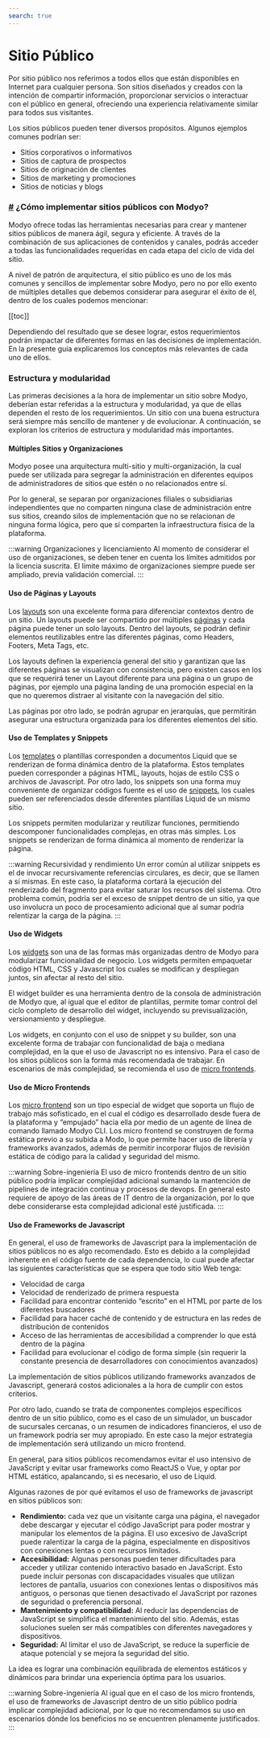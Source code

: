 ```yaml
---
search: true
---
```


# Sitio Público
Por sitio público nos referimos a todos ellos que están disponibles en Internet para cualquier persona. Son sitios diseñados y creados con la intención de compartir información, proporcionar servicios o interactuar con el público en general, ofreciendo una experiencia relativamente similar para todos sus visitantes.

Los sitios públicos pueden tener diversos propósitos. Algunos ejemplos comunes podrían ser:
- Sitios corporativos o informativos
- Sitios de captura de prospectos
- Sitios de originación de clientes
- Sitios de marketing y promociones
- Sitios de noticias y blogs

<!-- Hack to avoid this title to be displayed in the TOC element -->
<h3><a href="#¿como-implementar-sitios-publicos-con-modyo" class="header-anchor">#</a> ¿Cómo implementar sitios públicos con Modyo?</h3>

Modyo ofrece todas las herramientas necesarias para crear y mantener sitios públicos de manera ágil, segura y eficiente. A través de la combinación de sus aplicaciones de contenidos y canales, podrás acceder a todas las funcionalidades requeridas en cada etapa del ciclo de vida del sitio.

A nivel de patrón de arquitectura, el sitio público es uno de los más comunes y sencillos de implementar sobre Modyo, pero no por ello exento de múltiples detalles que debemos considerar para asegurar el éxito de él, dentro de los cuales podemos mencionar:

[[toc]]

Dependiendo del resultado que se desee lograr, estos requerimientos podrán impactar de diferentes formas en las decisiones de implementación. En la presente guía explicaremos los conceptos más relevantes de cada uno de ellos.

### Estructura y modularidad
Las primeras decisiones a la hora de implementar un sitio sobre Modyo, deberían estar referidas a la estructura y modularidad, ya que de ellas dependen el resto de los requerimientos. Un sitio con una buena estructura será siempre más sencillo de mantener y de evolucionar. A continuación, se exploran los criterios de estructura y modularidad más importantes.

#### Múltiples Sitios y Organizaciones
Modyo posee una arquitectura multi-sitio y multi-organización, la cual puede ser utilizada para segregar la administración en diferentes equipos de administradores de sitios que estén o no relacionados entre sí.

Por lo general, se separan por organizaciones filiales o subsidiarias independientes que no comparten ninguna clase de administración entre sus sitios, creando silos de implementación que no se relacionan de ninguna forma lógica, pero que sí comparten la infraestructura física de la plataforma.

:::warning Organizaciones y licenciamiento
Al momento de considerar el uso de organizaciones, se deben tener en cuenta los límites admitidos por la licencia suscrita. El límite máximo de organizaciones siempre puede ser ampliado, previa validación comercial.
:::


#### Uso de Páginas y Layouts
Los [layouts](/es/platform/channels/templates.md#layouts) son una excelente forma para diferenciar contextos dentro de un sitio. Un layouts puede ser compartido por múltiples [páginas](/es/platform/channels/pages) y cada página puede tener un solo layouts. Dentro del layouts, se podrán definir elementos reutilizables entre las diferentes páginas, como Headers, Footers, Meta Tags, etc. 

Los layouts definen la experiencia general del sitio y garantizan que las diferentes páginas se visualizan con consistencia, pero existen casos en los que se requerirá tener un Layout diferente para una página o un grupo de páginas, por ejemplo una página landing de una promoción especial en la que no queremos distraer al visitante con la navegación del sitio.

Las páginas por otro lado, se podrán agrupar en jerarquías, que permitirán asegurar una estructura organizada para los diferentes elementos del sitio.


#### Uso de Templates y Snippets
Los [templates](/es/platform/channels/templates) o plantillas corresponden a documentos Liquid que se renderizan de forma dinámica dentro de la plataforma. Estos templates pueden corresponder a páginas HTML, layouts, hojas de estilo CSS o archivos de Javascript.
Por otro lado, los snippets son una forma muy conveniente de organizar códigos fuente es el uso de [snippets](/es/platform/channels/templates.md#snippets), los cuales pueden ser referenciados desde diferentes plantillas Liquid de un mismo sitio. 

Los snippets permiten modularizar y reutilizar funciones, permitiendo descomponer funcionalidades complejas, en otras más simples. Los snippets se renderizan de forma dinámica al momento de renderizar la página.

:::warning Recursividad y rendimiento
Un error común al utilizar snippets es el de invocar recursivamente referencias circulares, es decir, que se llamen a sí mismas. En este caso, la plataforma cortará la ejecución del renderizado del fragmento para evitar saturar los recursos del sistema. Otro problema común, podría ser el exceso de snippet dentro de un sitio, ya que uso involucra un poco de procesamiento adicional que al sumar podría relentizar la carga de la página.
:::

#### Uso de Widgets
Los [widgets](/es/platform/channels/widgets) son una de las formas más organizadas dentro de Modyo para modularizar funcionalidad de negocio. Los widgets permiten empaquetar código HTML, CSS y Javascript los cuales se modifican y despliegan juntos, sin afectar al resto del sitio.

El widget builder es una herramienta dentro de la consola de administración de Modyo que, al igual que el editor de plantillas, permite tomar control del ciclo completo de desarrollo del widget, incluyendo su previsualización, versionamiento y despliegue.

Los widgets, en conjunto con el uso de snippet y su builder, son una excelente forma de trabajar con funcionalidad de baja o mediana complejidad, en la que el uso de Javascript no es intensivo. Para el caso de los sitios públicos son la forma más recomendada de trabajar. En escenarios de más complejidad, se recomienda el uso de [micro frontends](/es/architecture/patterns/micro-frontend).

#### Uso de Micro Frontends
Los [micro frontend](/es/architecture/patterns/micro-frontend) son un tipo especial de widget que soporta un flujo de trabajo más sofisticado, en el cual el código es desarrollado desde fuera de la plataforma y “empujado” hacia ella por medio de un agente de línea de comando llamado Modyo CLI. Los micro frontend se construyen de forma estática previo a su subida a Modo, lo que permite hacer uso de librería y frameworks avanzados, además de permitir incorporar flujos de revisión estática de código para la calidad y seguridad del mismo.

:::warning Sobre-ingeniería
El uso de micro frontends dentro de un sitio público podría implicar complejidad adicional sumando la mantención de pipelines de integración continua y procesos de devops. En general esto requiere de apoyo de las áreas de IT dentro de la organización, por lo que debe considerarse esta complejidad adicional esté justificada.
:::

#### Uso de Frameworks de Javascript
En general, el uso de frameworks de Javascript para la implementación de sitios públicos no es algo recomendado. Esto es debido a la complejidad inherente en el código fuente de cada dependencia, lo cual puede afectar las siguientes características que se espera que todo sitio Web tenga:
- Velocidad de carga
- Velocidad de renderizado de primera respuesta
- Facilidad para encontrar contenido “escrito” en el HTML por parte de los diferentes buscadores
- Facilidad para hacer caché de contenido y de estructura en las redes de distribución de contenidos
- Acceso de las herramientas de accesibilidad a comprender lo que está dentro de la página
- Facilidad para evolucionar el código de forma simple (sin requerir la constante presencia de desarrolladores con conocimientos avanzados)

La implementación de sitios públicos utilizando frameworks avanzados de Javascript, generará costos adicionales a la hora de cumplir con estos criterios.

Por otro lado, cuando se trata de componentes complejos específicos dentro de un sitio público, como es el caso de un simulador, un buscador de sucursales cercanas, o un resumen de indicadores financieros, el uso de un framework podría ser muy apropiado. En este caso la mejor estrategia de implementación será utilizando un micro frontend.

En general, para sitios públicos recomendamos evitar el uso intensivo de JavaScript y evitar usar frameworks como ReactJS o Vue, y optar por HTML estático, apalancando, si es necesario, el uso de Liquid.

Algunas razones de por qué evitamos el uso de frameworks de javascript en sitios públicos son:
- **Rendimiento:** cada vez que un visitante carga una página, el navegador debe descargar y ejecutar el código JavaScript para poder mostrar y manipular los elementos de la página. El uso excesivo de JavaScript puede ralentizar la carga de la página, especialmente en dispositivos con conexiones lentas o con recursos limitados.
- **Accesibilidad:** Algunas personas pueden tener dificultades para acceder y utilizar contenido interactivo basado en JavaScript. Esto puede incluir personas con discapacidades visuales que utilizan lectores de pantalla, usuarios con conexiones lentas o dispositivos más antiguos, o personas que tienen desactivado el JavaScript por razones de seguridad o preferencia personal.
- **Mantenimiento y compatibilidad:** Al reducir las dependencias de JavaScript se simplifica el mantenimiento del sitio. Además, estas soluciones suelen ser más compatibles con diferentes navegadores y dispositivos.
- **Seguridad:** Al limitar el uso de JavaScript, se reduce la superficie de ataque potencial y se mejora la seguridad del sitio.

La idea es lograr una combinación equilibrada de elementos estáticos y dinámicos para brindar una experiencia óptima para los usuarios. 

:::warning Sobre-ingeniería
Al igual que en el caso de los micro frontends, el uso de frameworks de Javascript dentro de un sitio público podría implicar complejidad adicional, por lo que no recomendamos su uso en escenarios dónde los beneficios no se encuentren plenamente justificados.
:::
